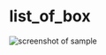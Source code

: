 # list_of_box
![screenshot of sample](https://github.com/Zifirut/u_char/blob/master/Screenshot_1.png)
